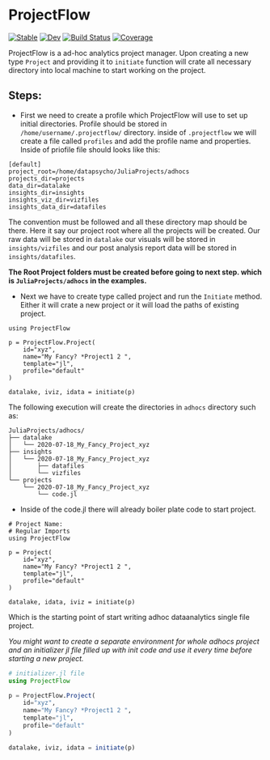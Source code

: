 # ProjectFlow

[![Stable](https://img.shields.io/badge/docs-stable-blue.svg)](https://DataPsycho.github.io/ProjectFlow.jl/stable)
[![Dev](https://img.shields.io/badge/docs-dev-blue.svg)](https://DataPsycho.github.io/ProjectFlow.jl/dev)
[![Build Status](https://travis-ci.com/DataPsycho/ProjectFlow.jl.svg?branch=master)](https://travis-ci.com/DataPsycho/ProjectFlow.jl)
[![Coverage](https://codecov.io/gh/DataPsycho/ProjectFlow.jl/branch/master/graph/badge.svg)](https://codecov.io/gh/DataPsycho/ProjectFlow.jl)


ProjectFlow is a ad-hoc analytics project manager. Upon creating a new type
`Project` and providing it to `initiate` function will crate all necessary
directory into local machine to start working on the project.

## Steps:
- First we need to create a profile which ProjectFlow will use to set up initial
directories. Profile should be stored in `/home/username/.projectflow/` directory.
inside of `.projectflow` we will create a file called `profiles` and add the
profile name and properties. Inside of priofile file should looks like this:

```
[default]
project_root=/home/datapsycho/JuliaProjects/adhocs
projects_dir=projects
data_dir=datalake
insights_dir=insights
insights_viz_dir=vizfiles
insights_data_dir=datafiles

```
The convention must be followed and all these directory map should be there.
Here it say our project root where all the projects will be created. Our raw data
will be stored in `datalake` our visuals will be stored in `insights/vizfiles`
and our post analysis report data will be stored in `insights/datafiles`.

__The Root Project folders must be created before going to next step. which is
`JuliaProjects/adhocs` in the examples.__

- Next we have to create type called project and run the `Initiate` method.
Either it will crate a new project or it will load the paths of existing
project.

```
using ProjectFlow

p = ProjectFlow.Project(
    id="xyz",
    name="My Fancy? *Project1 2 ",
    template="jl",
    profile="default"
)

datalake, iviz, idata = initiate(p)
```

The following execution will create the directories in `adhocs` directory such
as:

```
JuliaProjects/adhocs/
├── datalake
│   └── 2020-07-18_My_Fancy_Project_xyz
├── insights
│   └── 2020-07-18_My_Fancy_Project_xyz
│       ├── datafiles
│       └── vizfiles
└── projects
    └── 2020-07-18_My_Fancy_Project_xyz
        └── code.jl
```

- Inside of the code.jl there will already boiler plate code to start project.

```
# Project Name:
# Regular Imports
using ProjectFlow

p = Project(
    id="xyz",
    name="My Fancy? *Project1 2 ",
    template="jl",
    profile="default"
)

datalake, idata, iviz = initiate(p)
```

Which is the starting point of start writing adhoc dataanalytics single file
project.

_You might want to create a separate environment for whole adhocs project and
an initializer jl file  filled up with init code and use it every time
before starting a new project._


```julia
# initializer.jl file
using ProjectFlow

p = ProjectFlow.Project(
    id="xyz",
    name="My Fancy? *Project1 2 ",
    template="jl",
    profile="default"
)

datalake, iviz, idata = initiate(p)
```

